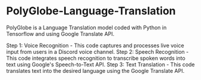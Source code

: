 # PolyGlobe-Language-Translation
PolyGlobe is a Language Translation model coded with Python in Tensorflow and using Google Translate API. 

 Step 1: Voice Recognition - This code captures and processes live voice input from users in a Discord voice channel.
 Step 2: Speech Recognition - This code integrates speech recognition to transcribe spoken words into text using Google's Speech-to-Text API.
 Step 3: Text Translation - This code translates text into the desired language using the Google Translate API.

 
